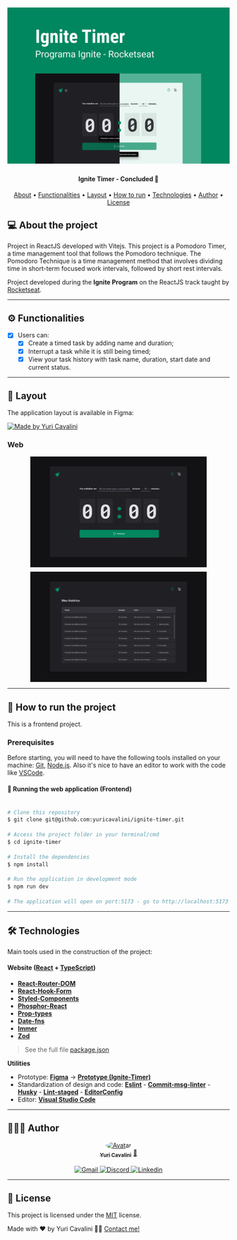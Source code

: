 <h1 align="center">
  <img alt="Ignite-timer-banner" title="Ignite-timer-banner" src="./assets/banner.png" />
</h1>

<h4 align="center">
  Ignite Timer - Concluded 🚀
</h4>

<p align="center">
 <a href="#-about-the-project">About</a> •
 <a href="#-functionalities">Functionalities</a> •
 <a href="#-layout">Layout</a> •
 <a href="#-how-to-run-the-project">How to run</a> •
 <a href="#-technologies">Technologies</a> •
 <a href="#-author">Author</a> •
 <a href="#user-content--license">License</a>
</p>

## 💻 About the project

Project in ReactJS developed with Vitejs.
This project is a Pomodoro Timer, a time management tool that follows the Pomodoro technique. The Pomodoro Technique is a time management method that involves dividing time in short-term focused work intervals, followed by short rest intervals.

Project developed during the **Ignite Program** on the ReactJS track taught by [Rocketseat](https://www.rocketseat.com.br/).

---

## ⚙️ Functionalities

- [x] Users can:
  - [x] Create a timed task by adding  name and duration;
  - [x] Interrupt a task while it is still being timed;
  - [x] View your task history with task name, duration, start date and current status.

---

## 🎨 Layout

The application layout is available in Figma:

<a href="https://www.figma.com/file/7SMHK4yDteEIf4PIMWYSis/Ignite-Timer-(Community)">
  <img alt="Made by Yuri Cavalini" src="https://img.shields.io/badge/Access%20layout-Figma-brightgreen" />
</a>

### Web

<div style="display: flex; flex-direction: column; align-items: center; justify-content: center; gap: 10px">
  <img alt="Ignite-timer-layout" title="Ignite-timer-layout" src="./assets/layout-1.png" width="400px" />

  <img alt="Ignite-timer-layout" title="Ignite-timer-layout" src="./assets/layout-2.png" width="400px" />
</div>

---

## 🚀 How to run the project

This is a frontend project.

### Prerequisites

Before starting, you will need to have the following tools installed on your machine:
[Git](https://git-scm.com), [Node.js](https://nodejs.org/en/).
Also it's nice to have an editor to work with the code like [VSCode](https://code.visualstudio.com/).

#### 🧭 Running the web application (Frontend)

```bash

# Clone this repository
$ git clone git@github.com:yuricavalini/ignite-timer.git

# Access the project folder in your terminal/cmd
$ cd ignite-timer

# Install the dependencies
$ npm install

# Run the application in development mode
$ npm run dev

# The application will open on port:5173 - go to http://localhost:5173

```

---

## 🛠 Technologies

Main tools used in the construction of the project:

#### **Website**  ([React](https://reactjs.org/)  +  [TypeScript](https://www.typescriptlang.org/))

- **[React-Router-DOM](https://reactrouter.com/en/main)**
- **[React-Hook-Form](https://react-hook-form.com/)**
- **[Styled-Components](https://styled-components.com/)**
- **[Phosphor-React](https://github.com/phosphor-icons/react)**
- **[Prop-types](https://github.com/facebook/prop-types)**
- **[Date-fns](https://date-fns.org/)**
- **[Immer](https://immerjs.github.io/immer/)**
- **[Zod](https://github.com/colinhacks/zod)**

> See the full file [package.json](https://github.com/yuricavalini/ignite-timer/blob/master/package.json)

**Utilities**

- Prototype:  **[Figma](https://www.figma.com/)**  →  **[Prototype (Ignite-Timer)](https://www.figma.com/file/7SMHK4yDteEIf4PIMWYSis/Ignite-Timer-(Community))**
- Standardization of design and code: **[Eslint](https://eslint.org/)** - **[Commit-msg-linter](https://github.com/legend80s/commit-msg-linter)** - **[Husky](https://typicode.github.io/husky/#/)** - **[Lint-staged](https://github.com/okonet/lint-staged)** - **[EditorConfig](https://editorconfig.org/)**
- Editor:  **[Visual Studio Code](https://code.visualstudio.com/)**

---

## 🧑🏻‍💻 Author

<div align="center">
  <a href="https://github.com/yuricavalini">
  <img style="border-radius: 50%;" src="https://github.com/yuricavalini.png" width="100px;" alt="Avatar"/>
  <br />
  <sub><b>Yuri Cavalini</b></sub></a> <a href="https://github.com/yuricavalini" title="Yuri Cavalini">🚀</a>
  <br />
  </a>
</div>
<br />
<div align="center">
  <a title="yuricavalini@gmail.com" href="mailto:yuricavalini@gmail.com?subject=Contact" target="_blank">
    <img src="https://img.shields.io/badge/-Gmail-%23333?style=for-the-badge&logo=gmail" alt="Gmail" />
  </a>
  <a href="https://discordapp.com/users/9585" target="_blank">
    <img src="https://img.shields.io/badge/Discord-7289DA?style=for-the-badge&logo=discord&logoColor=white" alt="Discord" />
  </a>
  <a href="https://linkedin.com/in/yuricavalini" target="_blank">
    <img src="https://img.shields.io/badge/-LinkedIn-%230077B5?style=for-the-badge&logo=linkedin" alt="Linkedin" />
  </a>
</div>

---

## 📝 License

This project is licensed under the [MIT](./LICENSE) license.

Made with ❤️ by Yuri Cavalini 👋🏻 [Contact me!](https://www.linkedin.com/in/yuricavalini/)
